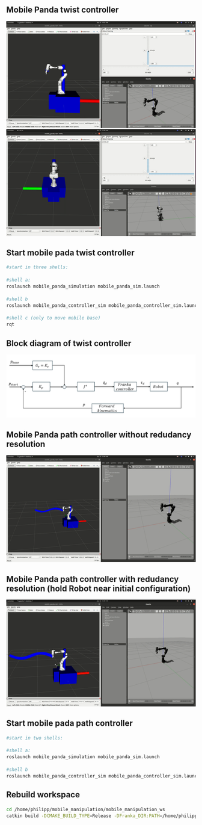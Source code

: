 ## Mobile Panda twist controller
![MoveLinearCutGIF](.graphics/MoveLinearCutGIF.gif)
![MoveAngularCutGIF](.graphics/MoveAngularCutGIF.gif)

## Start mobile pada twist controller
```bash
#start in three shells:

#shell a:
roslaunch mobile_panda_simulation mobile_panda_sim.launch

#shell b
roslaunch mobile_panda_controller_sim mobile_panda_controller_sim.launch controller:=twist_controller_sim

#shell c (only to move mobile base)
rqt

```

## Block diagram of twist controller
![Bock diagram](.graphics/TwistControllerBlockDiagram.PNG)

## Mobile Panda path controller without redudancy resolution
![WaveGIF](.graphics/WaveGIF.gif)

## Mobile Panda path controller with redudancy resolution (hold Robot near initial configuration)
![WaveRedunSpeedGIF](.graphics/WaveRedunSpeedGIF.gif)

## Start mobile pada path controller
```bash
#start in two shells:

#shell a:
roslaunch mobile_panda_simulation mobile_panda_sim.launch

#shell b
roslaunch mobile_panda_controller_sim mobile_panda_controller_sim.launch controller:=path_controller_sim

```

## Rebuild workspace
```bash
cd /home/philipp/mobile_manipulation/mobile_manipulation_ws
catkin build -DCMAKE_BUILD_TYPE=Release -DFranka_DIR:PATH=/home/philipp/mobile_manipulation/libfranka/build

```